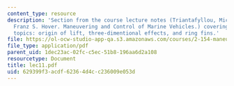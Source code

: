 ```yaml
---
content_type: resource
description: 'Section from the course lecture notes (Triantafyllou, Michael S., and
  Franz S. Hover. Maneuvering and Control of Marine Vehicles.) covering the following
  topics: origin of lift, three-dimentional effects, and ring fins.'
file: https://ol-ocw-studio-app-qa.s3.amazonaws.com/courses/2-154-maneuvering-and-control-of-surface-and-underwater-vehicles-13-49-fall-2004/629399f3acdf62364d4cc236009e053d_lec11.pdf
file_type: application/pdf
parent_uid: 1dec23ac-02fc-c5ec-51b8-196aa6d2a108
resourcetype: Document
title: lec11.pdf
uid: 629399f3-acdf-6236-4d4c-c236009e053d
---
```

